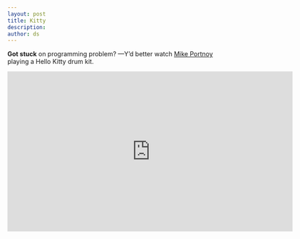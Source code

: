 ```yaml
---
layout: post
title: Kitty
description:
author: ds
---
```


__Got stuck__ on programming problem?
—Y’d better watch [Mike Portnoy](https://en.wikipedia.org/wiki/Mike_Portnoy) playing a Hello Kitty drum kit.

<iframe width="640" height="360" src="https://www.youtube-nocookie.com/embed/-aL2I--TCHM?rel=0&amp;showinfo=0" frameborder="0" allowfullscreen></iframe>
